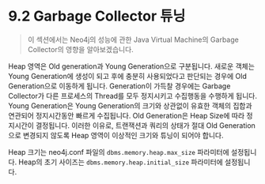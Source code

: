 # 9.2 Garbage Collector 튜닝

> 이 섹션에서는 Neo4j의 성능에 관한 Java Virtual Machine의 Garbage Collector의 영향을 알아보겠습니다.

Heap 영역은 Old generation과 Young Generation으로 구분됩니다. 새로운 객체는 Young Generation에 생성이 되고 후에 충분히 사용되었다고 판단되는 경우에 Old Generation으로 이동하게 됩니다. Generation이 가득찰 경우에는 Garbage Collector가 다른 프로세스의 Thread를 모두 정지시키고 수집행동을 수행하게 됩니다. Young Generation은 Young Generation의 크기와 상관없이 유효한 객체의 집합과 연관되어 정지시간동안 빠르게 수집됩니다. Old Generation은 Heap Size에 따라 정지시간이 결정됩니다. 이러한 이유로, 트랜잭션과 쿼리의 상태가 절대 Old Generation으로 변경되지 않도록 Heap 영역이 이상적인 크기와 튜닝이 되어야 합니다.

Heap 크기는 neo4j.conf 파일의 `dbms.memory.heap.max_size` 파라미터에 설정됩니다. Heap의 초기 사이즈는 `dbms.memory.heap.initial_size` 파라미터에 설정됩니다.

